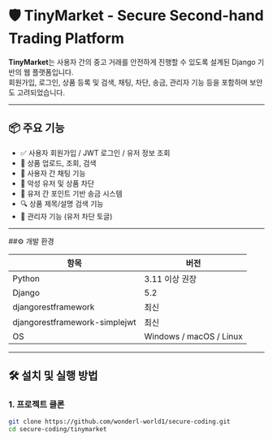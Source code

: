 # 🛡️ TinyMarket - Secure Second-hand Trading Platform

**TinyMarket**는 사용자 간의 중고 거래를 안전하게 진행할 수 있도록 설계된 Django 기반의 웹 플랫폼입니다.  
회원가입, 로그인, 상품 등록 및 검색, 채팅, 차단, 송금, 관리자 기능 등을 포함하며 보안도 고려되었습니다.

---

## 📦 주요 기능

- ✅ 사용자 회원가입 / JWT 로그인 / 유저 정보 조회
- 🛒 상품 업로드, 조회, 검색
- 💬 사용자 간 채팅 기능
- 🚫 악성 유저 및 상품 차단
- 💸 유저 간 포인트 기반 송금 시스템
- 🔍 상품 제목/설명 검색 기능
- 👮 관리자 기능 (유저 차단 토글)

---

##⚙️ 개발 환경

| 항목       | 버전 |
|------------|------|
| Python     | 3.11 이상 권장 |
| Django     | 5.2 |
| djangorestframework | 최신 |
| djangorestframework-simplejwt | 최신 |
| OS         | Windows / macOS / Linux |

---

## 🛠️ 설치 및 실행 방법

### 1. 프로젝트 클론

```bash
git clone https://github.com/wonderl-world1/secure-coding.git
cd secure-coding/tinymarket
